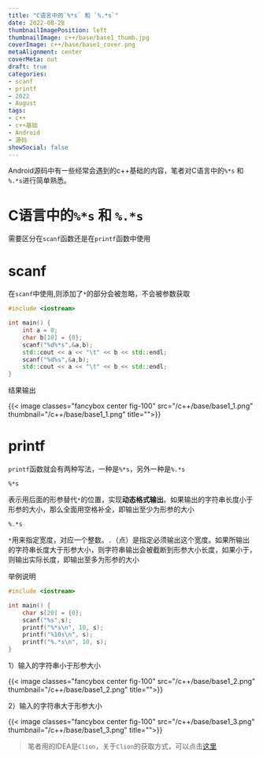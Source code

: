 ```yaml
---
title: "C语言中的`%*s` 和 `%.*s`"
date: 2022-08-28
thumbnailImagePosition: left
thumbnailImage: c++/base/base1_thumb.jpg
coverImage: c++/base/base1_cover.png
metaAlignment: center
coverMeta: out
draft: true
categories:
- scanf
- printf
- 2022
- August 
tags:
- c++
- c++基础
- Android
- 源码
showSocial: false
---
```


Android源码中有一些经常会遇到的c++基础的内容，笔者对C语言中的`%*s` 和 `%.*s`进行简单熟悉。

<!--more-->
# C语言中的`%*s` 和 `%.*s`

需要区分在`scanf`函数还是在`printf`函数中使用

# scanf

在`scanf`中使用,则添加了`*`的部分会被忽略，不会被参数获取

```c++
#include <iostream>

int main() {
    int a = 0;
    char b[10] = {0};
    scanf("%d%*s",&a,b);
    std::cout << a << "\t" << b << std::endl;
    scanf("%d%s",&a,b);
    std::cout << a << "\t" << b << std::endl;
}
```

结果输出

{{< image classes="fancybox center fig-100" src="/c++/base/base1_1.png" thumbnail="/c++/base/base1_1.png" title="">}}



# printf

`printf`函数就会有两种写法，一种是`%*s`，另外一种是`%.*s`

`%*s`

表示用后面的形参替代`*`的位置，实现**动态格式输出**。如果输出的字符串长度小于形参的大小，那么全面用空格补全，即输出至少为形参的大小

`%.*s`

`*`用来指定宽度，对应一个整数。`.`（点）是指定必须输出这个宽度。如果所输出的字符串长度大于形参大小，则字符串输出会被截断到形参大小长度，如果小于，则输出实际长度，即输出至多为形参的大小



举例说明

```c++
#include <iostream>

int main() {
    char s[20] = {0};
    scanf("%s",s);
    printf("%*s\n", 10, s);
    printf("%10s\n", s);
    printf("%.*s\n", 10, s);
}
```

1）输入的字符串小于形参大小

{{< image classes="fancybox center fig-100" src="/c++/base/base1_2.png" thumbnail="/c++/base/base1_2.png" title="">}}

2）输入的字符串大于形参大小

{{< image classes="fancybox center fig-100" src="/c++/base/base1_3.png" thumbnail="/c++/base/base1_3.png" title="">}}



> 笔者用的IDEA是`Clion`，关于`Clion`的获取方式，可以点击[这里](https://exception.site/essay/idea-reset-eval)
